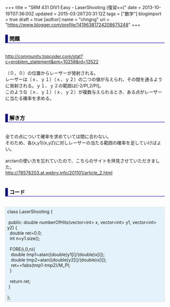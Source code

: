 +++
title = "SRM 431 DIV1 Easy - LaserShooting (復習××)"
date = 2013-10-19T07:36:00Z
updated = 2015-03-26T20:31:12Z
tags = ["数学"]
blogimport = true
draft = true
[author]
	name = "chngng"
	uri = "https://www.blogger.com/profile/14196381724208675248"
+++

<div dir="ltr" style="text-align: left;" trbidi="on"><h3 style="border-bottom: 2px solid slateblue; border-left: 8px solid navy; color: black; padding: 0px 0px 1px 5px;">問題 </h3><br /><a href="http://community.topcoder.com/stat?c=problem_statement&amp;pm=10258&amp;rd=13522" target="_blank">http://community.topcoder.com/stat?c=problem_statement&amp;pm=10258&amp;rd=13522</a><br /><br />（０，０）の位置からレーザーが発射される。<br />レーザーは（ｘ、ｙ１）（ｘ、ｙ２）の二つの値が与えられ、その間を通るように発射される。ｙ１、ｙ２の範囲は[-2/PI,2/PI]。<br />このような（ｘ、ｙ１）（ｘ、ｙ２）が複数与えられるとき、ある点がレーザーに当たる確率を求める。<br /><br /><h3 style="border-bottom: 2px solid slateblue; border-left: 8px solid navy; color: black; padding: 0px 0px 1px 5px;">解き方 </h3><br />全ての点について確率を求めていては間に合わない。<br />そのため、各(x,y1)(x,y2)に対しレーザーの当たる範囲の確率を足していけばよい。<br /><br />arctanの使い方を忘れていたので、こちらのサイトを拝見させていただきました。<br /><a href="http://78578203.at.webry.info/201101/article_2.html">http://78578203.at.webry.info/201101/article_2.html</a><br /><br /><h3 style="border-bottom: 2px solid slateblue; border-left: 8px solid navy; color: black; padding: 0px 0px 1px 5px;">コード </h3><br /><div style="background-color: #e3f2fb; border: 1px dotted #CCCCCC; padding: 5px;">class LaserShooting {<br /><br /><span class="Apple-tab-span" style="white-space: pre;"> </span>public: double numberOfHits(vector&lt;int&gt; x, vector&lt;int&gt; y1, vector&lt;int&gt; y2) {<br /><span class="Apple-tab-span" style="white-space: pre;">  </span>double ret=0.0;<br /><span class="Apple-tab-span" style="white-space: pre;">  </span>int n=y1.size();<br /><br /><span class="Apple-tab-span" style="white-space: pre;">  </span>FORE(i,0,n){<br /><span class="Apple-tab-span" style="white-space: pre;">   </span>double tmp1=atan((double)y1[i]/(double)x[i]);<br /><span class="Apple-tab-span" style="white-space: pre;">   </span>double tmp2=atan((double)y2[i]/(double)x[i]);<br /><span class="Apple-tab-span" style="white-space: pre;">   </span>ret+=fabs(tmp1-tmp2)/M_PI;<br /><span class="Apple-tab-span" style="white-space: pre;">  </span>}<br /><br /><span class="Apple-tab-span" style="white-space: pre;">  </span>return ret;<br /><span class="Apple-tab-span" style="white-space: pre;"> </span>}<br /><br />};</div></div>
